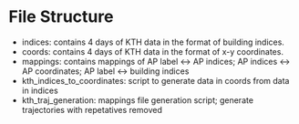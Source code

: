 # File Structure

- indices: contains 4 days of KTH data in the format of building indices.
- coords: contains 4 days of KTH data in the format of x-y coordinates.
- mappings: contains mappings of AP label <-> AP indices; AP indices <-> AP coordinates; AP label <-> building indices
- kth_indices_to_coordinates: script to generate data in coords from data in indices
- kth_traj_generation: mappings file generation script; generate trajectories with repetatives removed
